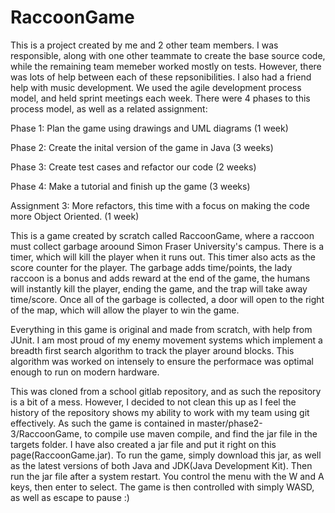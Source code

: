# RaccoonGame
This is a project created by me and 2 other team members. I was responsible, along with one other teammate to create the base source code, while the remaining team memeber worked mostly on tests. However, there was lots of help between each of these repsonibilities. I also had a friend help with music development. We used the agile development process model, and held sprint meetings each week. There were 4 phases to this process model, as well as a related assignment:

Phase 1: Plan the game using drawings and UML diagrams (1 week)

Phase 2: Create the inital version of the game in Java (3 weeks)

Phase 3: Create test cases and refactor our code (2 weeks)

Phase 4: Make a tutorial and finish up the game (3 weeks)

Assignment 3: More refactors, this time with a focus on making the code more Object Oriented. (1 week)

This is a game created by scratch called RaccoonGame, where a raccoon must collect garbage aroound Simon Fraser University's campus. There is a timer, which will kill the player when it runs out. This timer also acts as the score counter for the player. The garbage adds time/points, the lady raccoon is a bonus and adds reward at the end of the game, the humans will instantly kill the player, ending the game, and the trap will take away time/score. Once all of the garbage is collected, a door will open to the right of the map, which will allow the player to win the game.

Everything in this game is original and made from scratch, with help from JUnit. I am most proud of my enemy movement systems which implement a breadth first search algorithm to track the player around blocks. This algorithm was worked on intensely to ensure the performace was optimal enough to run on modern hardware.

This was cloned from a school gitlab repository, and as such the repository is a bit of a mess. However, I decided to not clean this up as I feel the history of the repository shows my ability to work with my team using git effectively. As such the game is contained in master/phase2-3/RaccoonGame, to compile use maven compile, and find the jar file in the targets folder. I have also created a jar file and put it right on this page(RaccoonGame.jar). To run the game, simply download this jar, as well as the latest versions of both Java and JDK(Java Development Kit). Then run the jar file after a system restart. You control the menu with the W and A keys, then enter to select. The game is then controlled with simply WASD, as well as escape to pause :)
